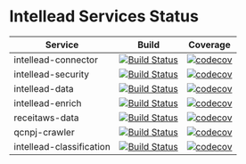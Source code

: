 # Intellead Services Status

| Service                  | Build                                                                                                                                                   | Coverage                                                                                                                                                       |
| ------------------------ | ------------------------------------------------------------------------------------------------------------------------------------------------------- | -------------------------------------------------------------------------------------------------------------------------------------------------------------- |
| intellead-connector      | [![Build Status](https://travis-ci.org/intellead/intellead-connector.svg?branch=master)](https://travis-ci.org/intellead/intellead-connector)           | [![codecov](https://codecov.io/gh/intellead/intellead-connector/branch/master/graph/badge.svg)](https://codecov.io/gh/intellead/intellead-connector)           |
| intellead-security       | [![Build Status](https://travis-ci.org/intellead/intellead-security.svg?branch=master)](https://travis-ci.org/intellead/intellead-security)             | [![codecov](https://codecov.io/gh/intellead/intellead-security/branch/master/graph/badge.svg)](https://codecov.io/gh/intellead/intellead-security)             |
| intellead-data           | [![Build Status](https://travis-ci.org/intellead/intellead-data.svg?branch=master)](https://travis-ci.org/intellead/intellead-data)                     | [![codecov](https://codecov.io/gh/intellead/intellead-data/branch/master/graph/badge.svg)](https://codecov.io/gh/intellead/intellead-data)                     |
| intellead-enrich         | [![Build Status](https://travis-ci.org/intellead/intellead-enrich.svg?branch=master)](https://travis-ci.org/intellead/intellead-enrich)                 | [![codecov](https://codecov.io/gh/intellead/intellead-enrich/branch/master/graph/badge.svg)](https://codecov.io/gh/intellead/intellead-enrich)                 |
| receitaws-data           | [![Build Status](https://travis-ci.org/intellead/receitaws-data.svg?branch=master)](https://travis-ci.org/intellead/receitaws-data)                     | [![codecov](https://codecov.io/gh/intellead/receitaws-data/branch/master/graph/badge.svg)](https://codecov.io/gh/intellead/receitaws-data)                     |
| qcnpj-crawler            | [![Build Status](https://travis-ci.org/intellead/qcnpj-crawler.svg?branch=master)](https://travis-ci.org/intellead/qcnpj-crawler)                       | [![codecov](https://codecov.io/gh/intellead/qcnpj-crawler/branch/master/graph/badge.svg)](https://codecov.io/gh/intellead/qcnpj-crawler)                       |
| intellead-classification | [![Build Status](https://travis-ci.org/intellead/intellead-classification.svg?branch=master)](https://travis-ci.org/intellead/intellead-classification) | [![codecov](https://codecov.io/gh/intellead/intellead-classification/branch/master/graph/badge.svg)](https://codecov.io/gh/intellead/intellead-classification) |
